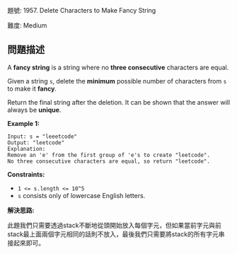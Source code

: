 題號: 1957. Delete Characters to Make Fancy String

難度: Medium

## 問題描述
A **fancy string** is a string where no **three consecutive** characters are equal.

Given a string `s`, delete the **minimum** possible number of characters from `s` to make it **fancy**.

Return the final string after the deletion. It can be shown that the answer will always be **unique**.

**Example 1:**
```
Input: s = "leeetcode"
Output: "leetcode"
Explanation:
Remove an 'e' from the first group of 'e's to create "leetcode".
No three consecutive characters are equal, so return "leetcode".
```

**Constraints:**

- `1 <= s.length <= 10^5`
- `s` consists only of lowercase English letters.

**解決思路:**

此題我們只需要透過stack不斷地從頭開始放入每個字元，但如果當前字元與前stack最上面兩個字元相同的話則不放入，最後我們只需要將stack的所有字元串接起來即可。